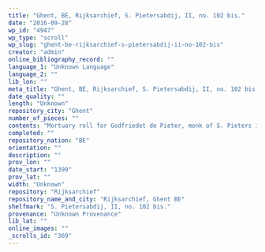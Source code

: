 ```yaml
---
title: "Ghent, BE, Rijksarchief, S. Pietersabdij, II, no. 102 bis."
date: "2016-09-28"
wp_id: "4947"
wp_type: "scroll"
wp_slug: "ghent-be-rijksarchief-s-pietersabdij-ii-no-102-bis"
creator: "admin"
online_bibliography_record: ""
language_1: "Unknown Language"
language_2: ""
lib_lon: ""
meta_title: "Ghent, BE, Rijksarchief, S. Pietersabdij, II, no. 102 bis."
date_quality: ""
length: "Unknown"
repository_city: "Ghent"
number_of_pieces: ""
contents: "Mortuary roll for Godfriedet de Pieter, monk of S. Pieters in Gent."
completed: ""
repository_nation: "BE"
orientation: ""
description: ""
prov_lon: ""
date_start: "1399"
prov_lat: ""
width: "Unknown"
repository: "Rijksarchief"
repository_name_and_city: "Rijksarchief, Ghent BE"
shelfmark: "S. Pietersabdij, II, no. 102 bis."
provenance: "Unknown Provenance"
lib_lat: ""
online_images: ""
_scrolls_id: "369"
---
```



